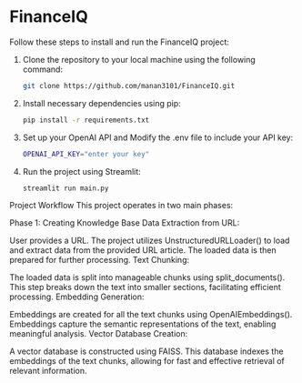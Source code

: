 # FinanceIQ

Follow these steps to install and run the FinanceIQ project:
1. Clone the repository to your local machine using the following command:
   ```bash
   git clone https://github.com/manan3101/FinanceIQ.git
2. Install necessary dependencies using pip:
   ```bash
   pip install -r requirements.txt
3. Set up your OpenAI API and Modify the .env file to include your API key:
   ```bash
   OPENAI_API_KEY="enter your key"
4. Run the project using Streamlit:
   ```bash
   streamlit run main.py
   ```


Project Workflow
This project operates in two main phases:

Phase 1: Creating Knowledge Base
Data Extraction from URL:

User provides a URL.
The project utilizes UnstructuredURLLoader() to load and extract data from the provided URL article.
The loaded data is then prepared for further processing.
Text Chunking:

The loaded data is split into manageable chunks using split_documents().
This step breaks down the text into smaller sections, facilitating efficient processing.
Embedding Generation:

Embeddings are created for all the text chunks using OpenAIEmbeddings().
Embeddings capture the semantic representations of the text, enabling meaningful analysis.
Vector Database Creation:

A vector database is constructed using FAISS.
This database indexes the embeddings of the text chunks, allowing for fast and effective retrieval of relevant information.






